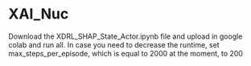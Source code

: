# XAI_Nuc
Download the XDRL_SHAP_State_Actor.ipynb file and upload in google colab and run all.
In case you need to decrease the runtime, set max_steps_per_episode, which is equal to 2000 at the moment, to 200 

